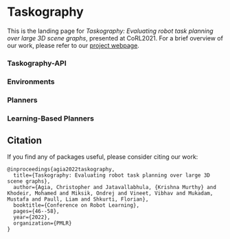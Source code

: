 # Taskography

This is the landing page for *Taskography: Evaluating robot task planning over large 3D scene graphs*, presented at CoRL2021.
For a brief overview of our work, please refer to our [project webpage](https://taskography.github.io/).


### Taskography-API




### Environments



### Planners


### Learning-Based Planners



## Citation
If you find any of packages useful, please consider citing our work:

```
@inproceedings{agia2022taskography,
  title={Taskography: Evaluating robot task planning over large 3D scene graphs},
  author={Agia, Christopher and Jatavallabhula, {Krishna Murthy} and Khodeir, Mohamed and Miksik, Ondrej and Vineet, Vibhav and Mukadam, Mustafa and Paull, Liam and Shkurti, Florian},
  booktitle={Conference on Robot Learning},
  pages={46--58},
  year={2022},
  organization={PMLR}
}
```
